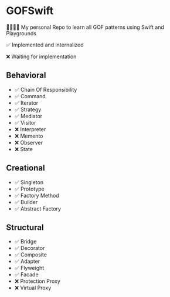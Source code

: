 # GOFSwift
👨‍👩‍👧‍👦 My personal Repo to learn all GOF patterns using Swift and Playgrounds

✅ Implemented and internalized

❌ Waiting for implementation

## Behavioral

* ✅ Chain Of Responsibility 
* ✅ Command
* ✅ Iterator
* ✅ Strategy
* ✅ Mediator
* ✅ Visitor
* ❌ Interpreter
* ❌ Memento
* ❌ Observer
* ❌ State

## Creational

* ✅ Singleton
* ✅ Prototype
* ✅ Factory Method
* ✅ Builder 
* ✅ Abstract Factory


## Structural

* ✅ Bridge
* ✅ Decorator
* ✅ Composite
* ✅ Adapter
* ✅ Flyweight
* ✅ Facade
* ❌ Protection Proxy
* ❌ Virtual Proxy
